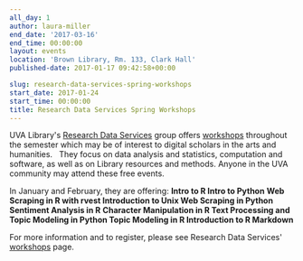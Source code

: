 ```yaml
---
all_day: 1
author: laura-miller
end_date: '2017-03-16'
end_time: 00:00:00
layout: events
location: 'Brown Library, Rm. 133, Clark Hall'
published-date: 2017-01-17 09:42:58+00:00

slug: research-data-services-spring-workshops
start_date: 2017-01-24
start_time: 00:00:00
title: Research Data Services Spring Workshops
---
```


UVA Library's [Research Data Services](http://data.library.virginia.edu/) group offers [workshops](http://data.library.virginia.edu/training/) throughout the semester which may be of interest to digital scholars in the arts and humanities.   They focus on data analysis and statistics, computation and software, as well as on Library resources and methods. Anyone in the UVA community may attend these free events.

In January and February, they are offering:
**Intro to R
Intro to Python**
**Web Scraping in R with rvest
Introduction to Unix
Web Scraping in Python
Sentiment Analysis in R**
**Character Manipulation in R
Text Processing and Topic Modeling in Python
Topic Modeling in R
Introduction to R Markdown**

For more information and to register, please see Research Data Services' [workshops](http://data.library.virginia.edu/training/) page.

